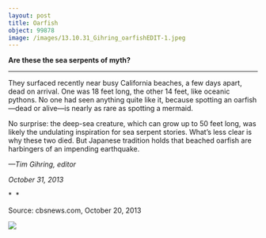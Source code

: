 ```yaml
---
layout: post
title: Oarfish
object: 99878
image: /images/13.10.31_Gihring_oarfishEDIT-1.jpeg
---
```

**Are these the sea serpents of myth?**

****

They surfaced recently near busy California beaches, a few days apart, dead on arrival. One was 18 feet long, the other 14 feet, like oceanic pythons. No one had seen anything quite like it, because spotting an oarfish—dead or alive—is nearly as rare as spotting a mermaid.

No surprise: the deep-sea creature, which can grow up to 50 feet long, was likely the undulating inspiration for sea serpent stories. What’s less clear is why these two died. But Japanese tradition holds that beached oarfish are harbingers of an impending earthquake.

*—Tim Gihring, editor*

*October 31, 2013*

*  *

Source: cbsnews.com, October 20, 2013

![]({{siteurl.base}}/images/13.10.31_Gihring_oarfishEDIT-1.jpeg)
